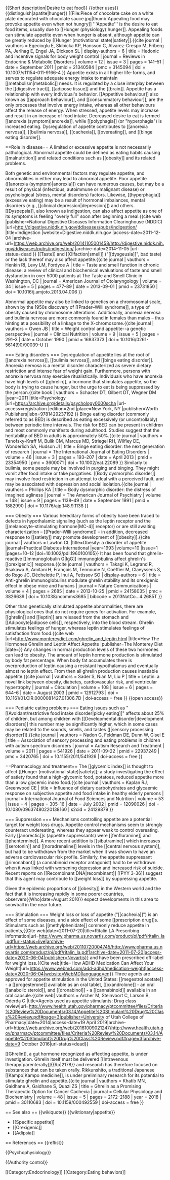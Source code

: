 {{Short description|Desire to eat food}}
{{other uses}}
{{distinguish|apatite|hunger}}
[[File:Piece of chocolate cake on a white plate decorated with chocolate sauce.jpg|thumb|Appealing food may provoke appetite even when not hungry]]
'''Appetite''' is the desire to eat food items, usually due to [[Hunger (physiology)|hunger]]. Appealing foods can stimulate appetite even when hunger is absent, although appetite can be greatly reduced by [[Hunger (motivational state)|satiety]].<ref name="pmid21340584">{{cite journal | vauthors = Egecioglu E, Skibicka KP, Hansson C, Alvarez-Crespo M, Friberg PA, Jerlhag E, Engel JA, Dickson SL | display-authors = 6 | title = Hedonic and incentive signals for body weight control | journal = Reviews in Endocrine & Metabolic Disorders | volume = 12 | issue = 3 | pages = 141–51 | date = September 2011 | pmid = 21340584 | pmc = 3145094 | doi = 10.1007/s11154-011-9166-4 }}</ref> Appetite exists in all higher life-forms, and serves to regulate adequate energy intake to maintain [[metabolism|metabolic]] needs. It is regulated by a close interplay between the [[digestive tract]], [[adipose tissue]] and the [[brain]]. Appetite has a relationship with every individual's behavior. [[Appetitive behaviour]] also known as [[approach behaviour]], and [[consummatory behaviour]], are the only processes that involve energy intake, whereas all other behaviours affect the release of energy. When stressed, appetite levels may increase and result in an increase of food intake. Decreased desire to eat is termed [[anorexia (symptom)|anorexia]], while [[polyphagia]] (or "hyperphagia") is increased eating. Dysregulation of appetite contributes to [[anorexia nervosa]], [[bulimia nervosa]], [[cachexia]], [[overeating]], and [[binge eating disorder]].

==Role in disease==
A limited or excessive appetite is not necessarily pathological. Abnormal appetite could be defined as eating habits causing [[malnutrition]] and related conditions such as [[obesity]] and its related problems.

Both genetic and environmental factors may regulate appetite, and abnormalities in either may lead to abnormal appetite. Poor appetite ([[anorexia (symptom)|anorexia]]) can have numerous causes, but may be a result of physical (infectious, autoimmune or malignant disease) or psychological (stress, mental disorders) factors. Likewise, [[hyperphagia]] (excessive eating) may be a result of hormonal imbalances, mental disorders (e.g., [[clinical depression|depression]]) and others. [[Dyspepsia]], also known as indigestion, can also affect appetite as one of its symptoms is feeling "overly full" soon after beginning a meal.<ref>{{cite web |publisher=National Digestive Diseases Information Clearinghouse (NDDIC) |url=http://digestive.niddk.nih.gov/ddiseases/pubs/indigestion/ |title=Indigestion |website=Digestive.niddk.nih.gov |access-date=2011-12-04 |archive-url=https://web.archive.org/web/20141105001458/http://digestive.niddk.nih.gov/ddiseases/pubs/indigestion/ |archive-date=2014-11-05 |url-status=dead }}</ref> [[Taste]] and [[Olfaction|smell]] ("[[dysgeusia]]", bad taste) or the lack thereof may also affect appetite.<ref>{{cite journal | vauthors = Henkin RI, Levy LM, Fordyce A | title = Taste and smell function in chronic disease: a review of clinical and biochemical evaluations of taste and smell dysfunction in over 5000 patients at The Taste and Smell Clinic in Washington, DC | journal = American Journal of Otolaryngology | volume = 34 | issue = 5 | pages = 477–89 | date = 2013-09-01 | pmid = 23731850 | doi = 10.1016/j.amjoto.2013.04.006 }}</ref>

Abnormal appetite may also be linked to genetics on a chromosomal scale, shown by the 1950s discovery of [[Prader–Willi syndrome]], a type of obesity caused by chromosome alterations. Additionally, anorexia nervosa and bulimia nervosa are more commonly found in females than males&nbsp;– thus hinting at a possibility of a linkage to the X-chromosome.<ref name="pmid16837373">{{cite journal | vauthors = Owen JB | title = Weight control and appetite--a genetic perspective | journal = Clinical Nutrition | volume = 9 | issue = 5 | pages = 291–3 | date = October 1990 | pmid = 16837373 | doi = 10.1016/0261-5614(90)90039-U }}</ref>

=== Eating disorders ===
Dysregulation of appetite lies at the root of [[anorexia nervosa]], [[bulimia nervosa]], and [[binge eating disorder]]. Anorexia nervosa is a mental disorder characterized as severe dietary restriction and intense fear of weight gain. Furthermore, persons with anorexia nervosa may exercise ritualistically. Individuals who have anorexia have high levels of [[ghrelin]], a hormone that stimulates appetite, so the body is trying to cause hunger, but the urge to eat is being suppressed by the person.<ref>{{cite book | vauthors = Schacter DT, Gilbert DT, Wegner DM |year=2011 |title=Psychology |url=https://archive.org/details/psychology0000scha |url-access=registration |edition=2nd |place=New York, NY |publisher=Worth Publishers|isbn=9781429237192 }}</ref> Binge eating disorder (commonly referred to as BED) is described as eating excessively (or uncontrollably) between periodic time intervals. The risk for BED can be present in children and most commonly manifests during adulthood. Studies suggest that the heritability of BED in adults is approximately 50%.<ref>{{cite journal | vauthors = Tanofsky-Kraff M, Bulik CM, Marcus MD, Striegel RH, Wilfley DE, Wonderlich SA, Hudson JI | title = Binge eating disorder: the next generation of research | journal = The International Journal of Eating Disorders | volume = 46 | issue = 3 | pages = 193–207 | date = April 2013 | pmid = 23354950 | pmc = 3600071 | doi = 10.1002/eat.22089 }}</ref> Similarly to bulimia, some people may be involved in purging and binging. They might vomit after food intake or take purgatives. [[Body dysmorphic disorder]] may involve food restriction in an attempt to deal with a perceived fault, and may be associated with depression and social isolation.<ref>{{cite journal | vauthors = Phillips KA | title = Body dysmorphic disorder: the distress of imagined ugliness | journal = The American Journal of Psychiatry | volume = 148 | issue = 9 | pages = 1138–49 | date = September 1991 | pmid = 1882990 | doi = 10.1176/ajp.148.9.1138 }}</ref>

=== Obesity ===
Various hereditary forms of obesity have been traced to defects in hypothalamic signaling (such as the leptin receptor and the [[melanocyte-stimulating hormone|MC-4]] receptor) or are still awaiting characterization&nbsp;– [[Prader-Willi syndrome]]&nbsp;– in addition, decreased response to [[satiety]] may promote development of [[obesity]].<ref>{{cite journal | vauthors = Lawton CL |title=Obesity: a disorder of appetite |journal=Practical Diabetes International |year=1993 |volume=10 |issue=1 |pages=10–12 |doi=10.1002/pdi.1960100105}}</ref> It has been found that ghrelin-reactive [[Immunoglobulin G|IgG]] immunoglobulins affect ghrelin's [[orexigenic]] response.<ref>{{cite journal | vauthors = Takagi K, Legrand R, Asakawa A, Amitani H, François M, Tennoune N, Coëffier M, Claeyssens S, do Rego JC, Déchelotte P, Inui A, Fetissov SO | display-authors = 6 | title = Anti-ghrelin immunoglobulins modulate ghrelin stability and its orexigenic effect in obese mice and humans | journal = Nature Communications | volume = 4 | pages = 2685 | date = 2013-10-25 | pmid = 24158035 | pmc = 3826639 | doi = 10.1038/ncomms3685 | bibcode = 2013NatCo...4.2685T }}</ref>

Other than genetically stimulated appetite abnormalities, there are physiological ones that do not require genes for activation. For example, [[ghrelin]] and [[leptin]] are released from the stomach and [[Adipocyte|adipose cells]], respectively, into the blood stream. Ghrelin stimulates feelings of hunger, whereas leptin stimulates feelings of satisfaction from food.<ref>{{cite web |url=http://www.montereydiet.com/ghrelin_and_leptin.html |title=How The Hormones Ghrelin and Leptin Affect Appetite |publisher=The Monterey Diet |date=<!--not specified-->}}</ref> Any changes in normal production levels of these two hormones can lead to obesity. The amount of leptin hormone production is stimulated by body fat percentage. When body fat accumulates there is overproduction of leptin causing a resistant hypothalamus and eventually almost no leptin effect. From then all ghrelin production causes insatiable appetite.<ref>{{cite journal | vauthors = Sader S, Nian M, Liu P | title = Leptin: a novel link between obesity, diabetes, cardiovascular risk, and ventricular hypertrophy | journal = Circulation | volume = 108 | issue = 6 | pages = 644–6 | date = August 2003 | pmid = 12912793 | doi = 10.1161/01.CIR.0000081427.01306.7D | doi-access = free }} {{open access}}</ref>

=== Pediatric eating problems ===
Eating issues such as "[[Avoidant/restrictive food intake disorder|picky eating]]" affects about 25% of children, but among children with [[Developmental disorder|development disorders]] this number may be significantly higher, which in some cases may be related to the sounds, smells, and tastes ([[sensory processing disorder]]).<ref>{{cite journal | vauthors = Nadon G, Feldman DE, Dunn W, Gisel E | title = Association of sensory processing and eating problems in children with autism spectrum disorders | journal = Autism Research and Treatment | volume = 2011 | pages = 541926 | date = 2011-09-22 | pmid = 22937249 | pmc = 3420765 | doi = 10.1155/2011/541926 | doi-access = free }}</ref>

==Pharmacology and treatment==
The [[glycemic index]] is thought to affect [[Hunger (motivational state)|satiety]]; a study investigating the effect of satiety found that a high-glycemic food, potatoes, reduced appetite more than a low glycemic index food.<ref>{{cite journal | vauthors = Kaplan RJ, Greenwood CE | title = Influence of dietary carbohydrates and glycaemic response on subjective appetite and food intake in healthy elderly persons | journal = International Journal of Food Sciences and Nutrition | volume = 53 | issue = 4 | pages = 305–16 | date = July 2002 | pmid = 12090026 | doi = 10.1080/09637480220138160 | s2cid = 24129879 }}</ref>

=== Suppression ===
Mechanisms controlling appetite are a potential target for weight loss drugs. Appetite control mechanisms seem to strongly counteract undereating, whereas they appear weak to control overeating. Early [[anorectic]]s (appetite suppressants) were [[fenfluramine]] and [[phentermine]]. A more recent addition is [[sibutramine]] which increases [[serotonin]] and [[noradrenaline]] levels in the [[central nervous system]], but had to be withdrawn from the market when it was shown to have an adverse cardiovascular risk profile. Similarly, the appetite suppressant [[rimonabant]] (a cannabinoid receptor antagonist) had to be withdrawn when it was linked with worsening depression and increased risk of suicide. Recent reports on [[Recombinant DNA|recombinant]] [[PYY 3-36]] suggest that this agent may contribute to [[weight loss]] by suppressing appetite.

Given the epidemic proportions of [[obesity]] in the Western world and the fact that it is increasing rapidly in some poorer countries, observers{{Who|date=August 2010}} expect developments in this area to snowball in the near future.

=== Stimulation ===
Weight loss or loss of appetite ("[[cachexia]]") is an effect of some diseases, and a side effect of some [[prescription drug]]s. Stimulants such as [[methylphenidate]] commonly reduce appetite in patients,<ref>{{Cite web|date=2011-07-20|title=Ritalin LA Prescribing Information|url=http://www.pharma.us.novartis.com/product/pi/pdf/ritalin_la.pdf|url-status=live|archive-url=https://web.archive.org/web/20110720004745/http://www.pharma.us.novartis.com/product/pi/pdf/ritalin_la.pdf|archive-date=2011-07-20|access-date=2020-06-04|publisher=Novartis}}</ref> and have been prescribed off-label for weight loss.<ref>{{Cite web|title=How ADHD Medication Can Affect Your Weight|url=https://www.webmd.com/add-adhd/medication-weight|access-date=2020-06-04|website=WebMD|language=en}}</ref>  Three agents are approved for appetite stimulation in the United States: [[megestrol acetate]] - a [[progesterone]] available as an oral tablet, [[oxandrolone]] - an oral [[anabolic steroid]], and [[dronabinol]] - a [[cannabinoid]] available in an oral capsule.<ref>{{cite web| vauthors = Archer M, Steinvoort C, Larson B, Oderda G |title=Agents used as appetite stimulants: Drug class review|url=http://www.health.utah.gov/pharmacy/ptcommittee/files/Criteria%20Review%20Documents/03.14/Appetite%20Stimulant%20Drug%20Class%20Review.pdf#page=3|publisher=University of Utah College of Pharmacy|date=2014|access-date=19 April 2019|archive-url=https://web.archive.org/web/20161009021247/http://www.health.utah.gov/pharmacy/ptcommittee/files/Criteria%20Review%20Documents/03.14/Appetite%20Stimulant%20Drug%20Class%20Review.pdf#page=3|archive-date=9 October 2016|url-status=dead}}</ref>

[[Ghrelin]], a gut hormone recognized as affecting appetite, is under investigation.<ref name="Khatib" /> Ghrelin itself must be delivered [[Intravenous therapy|parenterally]]<ref name="Khatib" />{{Rp|2178}} and research has therefore focused on substances that can be taken orally. Rikkunshito, a traditional Japanese [[Kampo|Kampo medicine]], is under preliminary research for its potential to stimulate ghrelin and appetite.<ref name="Khatib">{{cite journal | vauthors = Khatib MN, Gaidhane A, Gaidhane S, Quazi ZS | title = Ghrelin as a Promising Therapeutic Option for Cancer Cachexia | journal = Cellular Physiology and Biochemistry | volume = 48 | issue = 5 | pages = 2172–2188 | year = 2018 | pmid = 30110683 | doi = 10.1159/000492559 | doi-access = free }}</ref>

== See also ==
{{wikiquote}}
{{wiktionary|appetite}}
* [[Specific appetite]]
* [[Orexigenic]]
* [[Adipsia]]

== References ==
{{reflist}}

{{Psychophysiology}}

{{Authority control}}

[[Category:Endocrinology]]
[[Category:Eating behaviors]]